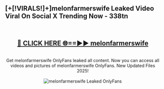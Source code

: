 <h2>[+[!VIRALS!]+]melonfarmerswife Leaked Video Viral On Social X Trending Now - 338tn</h2>
<br>
<div align="center">
<h2><a href="https://libra.edu.pl?melonfarmerswife" rel="nofollow">🔴 CLICK HERE 🌐==►► melonfarmerswife</a></h2>
<br>
Get melonfarmerswife OnlyFans leaked all content. Now you can access all videos and pictures of melonfarmerswife OnlyFans. New Updated Files 2025!
<br>
<br>
<a href="https://libra.edu.pl?melonfarmerswife" rel="nofollow" data-target="animated-image.originalLink"><img src="https://i.ibb.co.com/WyWwxjT/player-gif2.gif" alt="melonfarmerswife Leaked OnlyFans" style="max-width: 100%; display: inline-block;" data-target="animated-image.originalImage"></a>
</div>
<br>